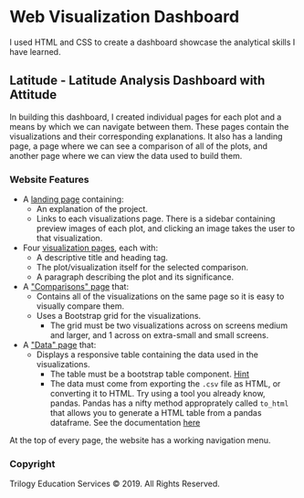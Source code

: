 # Web Visualization Dashboard

I used HTML and CSS to create a dashboard showcase the analytical skills I have learned.

## Latitude - Latitude Analysis Dashboard with Attitude

In building this dashboard, I created individual pages for each plot and a means by which we can navigate between them. These pages  contain the visualizations and their corresponding explanations. It also has a landing page, a page where we can see a comparison of all of the plots, and another page where we can view the data used to build them.

### Website Features

* A [landing page](#landing-page) containing:
  * An explanation of the project.
  * Links to each visualizations page. There is a sidebar containing preview images of each plot, and clicking an image takes the user to that visualization.
* Four [visualization pages](#visualization-pages), each with:
  * A descriptive title and heading tag.
  * The plot/visualization itself for the selected comparison.
  * A paragraph describing the plot and its significance.
* A ["Comparisons" page](#comparisons-page) that:
  * Contains all of the visualizations on the same page so it is easy to visually compare them.
  * Uses a Bootstrap grid for the visualizations.
    * The grid must be two visualizations across on screens medium and larger, and 1 across on extra-small and small screens.
* A ["Data" page](#data-page) that:
  * Displays a responsive table containing the data used in the visualizations.
    * The table must be a bootstrap table component. [Hint](https://getbootstrap.com/docs/4.3/content/tables/#responsive-tables)
    * The data must come from exporting the `.csv` file as HTML, or converting it to HTML. Try using a tool you already know, pandas. Pandas has a nifty method approprately called `to_html` that allows you to generate a HTML table from a pandas dataframe. See the documentation [here](https://pandas.pydata.org/pandas-docs/version/0.17.0/generated/pandas.DataFrame.to_html.html)

At the top of every page, the website has a working navigation menu.

### Copyright

Trilogy Education Services © 2019. All Rights Reserved.

